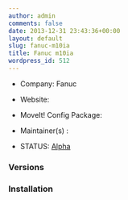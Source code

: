 ```yaml
---
author: admin
comments: false
date: 2013-12-31 23:43:36+00:00
layout: default
slug: fanuc-m10ia
title: Fanuc m10ia
wordpress_id: 512
---
```



	
  * Company: Fanuc

	
  * Website:

	
  * MoveIt! Config Package: 

	
  * Maintainer(s) :

	
  * STATUS: [Alpha](/about/moveit-status#legend)




### Versions





	



### Installation







